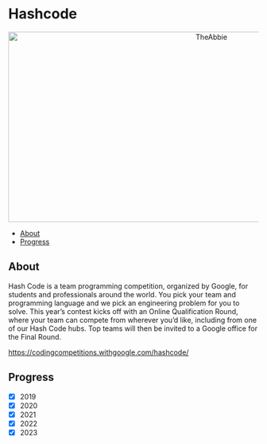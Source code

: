 # Hashcode

<p align='center'><img src="https://encrypted-tbn0.gstatic.com/images?q=tbn%3AANd9GcRhGH3b5tHELiMt0BSX3o_TKAMQ2jIImwDNHg&usqp=CAU" alt="TheAbbie" width="802" height="382"></p>

* [About](#About)
* [Progress](#Progress)

## About

Hash Code is a team programming competition, organized by Google, for students and professionals around the world. You pick your team and programming language and we pick an engineering problem for you to solve. This year’s contest kicks off with an Online Qualification Round, where your team can compete from wherever you’d like, including from one of our Hash Code hubs. Top teams will then be invited to a Google office for the Final Round.

https://codingcompetitions.withgoogle.com/hashcode/

## Progress

* [x] 2019
* [x] 2020
* [x] 2021
* [x] 2022
* [x] 2023
